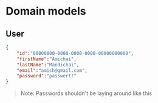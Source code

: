 # Domain models

## User
```json
{
    "id":"00000000-0000-0000-0000-00000000000",
    "firstName":"Amichai",
    "lastName":"Mandichai", 
    "email":"amich@gmail.com",
    "password":"passwert!"    
}
```
> Note: Passwords shouldn't be laying around like this